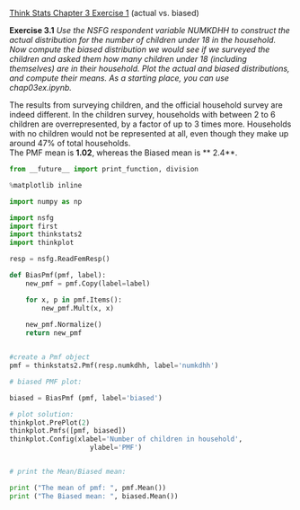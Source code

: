 [Think Stats Chapter 3 Exercise 1](http://greenteapress.com/thinkstats2/html/thinkstats2004.html#toc31) (actual vs. biased)

**Exercise 3.1** *Use the NSFG respondent variable NUMKDHH to construct the actual distribution for the number of children under 18 in the household.
Now compute the biased distribution we would see if we surveyed the children and asked them how many children under 18 (including themselves) are in their household.
Plot the actual and biased distributions, and compute their means. As a starting place, you can use chap03ex.ipynb.*

The results from surveying children, and the official household survey are indeed different. In the children survey, households with between 2 to 6 children are overrepresented, by a factor of up to 3 times more. Households with no children would not be represented at all, even though they make up around 47% of total households.  
The PMF mean is **1.02**, whereas the Biased mean is ** 2.4**.

```python
from __future__ import print_function, division

%matplotlib inline

import numpy as np

import nsfg
import first
import thinkstats2
import thinkplot

resp = nsfg.ReadFemResp()

def BiasPmf(pmf, label):
    new_pmf = pmf.Copy(label=label)

    for x, p in pmf.Items():
        new_pmf.Mult(x, x)
        
    new_pmf.Normalize()
    return new_pmf


#create a Pmf object
pmf = thinkstats2.Pmf(resp.numkdhh, label='numkdhh')

# biased PMF plot:

biased = BiasPmf (pmf, label='biased')

# plot solution:
thinkplot.PrePlot(2)
thinkplot.Pmfs([pmf, biased])
thinkplot.Config(xlabel='Number of children in household',
                    ylabel='PMF')


# print the Mean/Biased mean:

print ("The mean of pmf: ", pmf.Mean())
print ("The Biased mean: ", biased.Mean())


```
